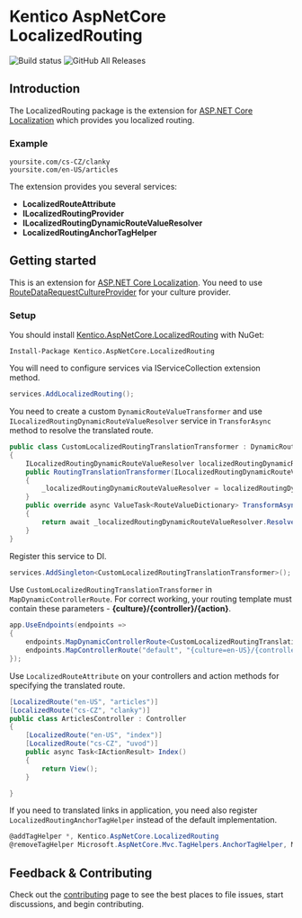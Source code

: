 # Kentico AspNetCore LocalizedRouting
![Build status](https://ci.appveyor.com/api/projects/status/mlyakjjap02k6oie?svg=true)
![GitHub All Releases](https://img.shields.io/github/downloads/Kentico/aspnetcore-localizedrouting/total)
## Introduction
The LocalizedRouting package is the extension for [ASP.NET Core Localization](https://docs.microsoft.com/en-US/aspnet/core/fundamentals/localization?view=aspnetcore-3.1#localization-middleware) which provides you localized routing.

### Example

    yoursite.com/cs-CZ/clanky  
    yoursite.com/en-US/articles

The extension provides you several services:
* **LocalizedRouteAttribute** 
* **ILocalizedRoutingProvider**
* **ILocalizedRoutingDynamicRouteValueResolver**
* **LocalizedRoutingAnchorTagHelper**

## Getting started
This is an extension for [ASP.NET Core Localization](https://docs.microsoft.com/en-US/aspnet/core/fundamentals/localization?view=aspnetcore-3.1#localization-middleware). You need to use [RouteDataRequestCultureProvider](https://docs.microsoft.com/en-us/dotnet/api/microsoft.aspnetcore.localization.routing.routedatarequestcultureprovider?view=aspnetcore-3.1) for your culture provider.

### Setup
You should install [Kentico.AspNetCore.LocalizedRouting](https://www.nuget.org/packages/Kentico.AspNetCore.LocalizedRouting/) with NuGet:  

    Install-Package Kentico.AspNetCore.LocalizedRouting
    
You will need to configure services via IServiceCollection extension method.
```csharp
services.AddLocalizedRouting();
```
You need to create a custom `DynamicRouteValueTransformer` and use `ILocalizedRoutingDynamicRouteValueResolver` service in `TransforAsync` method to resolve the translated route.
```csharp
public class CustomLocalizedRoutingTranslationTransformer : DynamicRouteValueTransformer
{
    ILocalizedRoutingDynamicRouteValueResolver localizedRoutingDynamicRouteValueResolver;
    public RoutingTranslationTransformer(ILocalizedRoutingDynamicRouteValueResolver localizedRoutingDynamicRouteValueResolver)
    {
        _localizedRoutingDynamicRouteValueResolver = localizedRoutingDynamicRouteValueResolver
    }
    public override async ValueTask<RouteValueDictionary> TransformAsync(HttpContext httpContext, RouteValueDictionary values)
    {
        return await _localizedRoutingDynamicRouteValueResolver.ResolveAsync(values);
    }
}

```
Register this service to DI.
```csharp
services.AddSingleton<CustomLocalizedRoutingTranslationTransformer>();
```

Use `CustomLocalizedRoutingTranslationTransformer` in `MapDynamicControllerRoute`. For correct working, your routing template must contain these parameters - **{culture}/{controller}/{action}**.
```csharp
app.UseEndpoints(endpoints =>
{
    endpoints.MapDynamicControllerRoute<CustomLocalizedRoutingTranslationTransformer>("{culture}/{controller}/{action}/{id?}");
    endpoints.MapControllerRoute("default", "{culture=en-US}/{controller=Home}/{action=Index}/{id?}");
});
```

Use `LocalizedRouteAttribute` on your controllers and action methods for specifying the translated route.
```csharp
[LocalizedRoute("en-US", "articles")]
[LocalizedRoute("cs-CZ", "clanky")]
public class ArticlesController : Controller
{
    [LocalizedRoute("en-US", "index")]
    [LocalizedRoute("cs-CZ", "uvod")]
    public async Task<IActionResult> Index()
    {
        return View();
    }

}
```

If you need to translated links in application, you need also register `LocalizedRoutingAnchorTagHelper` instead of the default implementation.
```csharp
@addTagHelper *, Kentico.AspNetCore.LocalizedRouting
@removeTagHelper Microsoft.AspNetCore.Mvc.TagHelpers.AnchorTagHelper, Microsoft.AspNetCore.Mvc.TagHelpers
```

## Feedback & Contributing
Check out the [contributing](https://github.com/Kentico/aspnetcore-localizedrouting/blob/master/CONTRIBUTING.md) page to see the best places to file issues, start discussions, and begin contributing.

